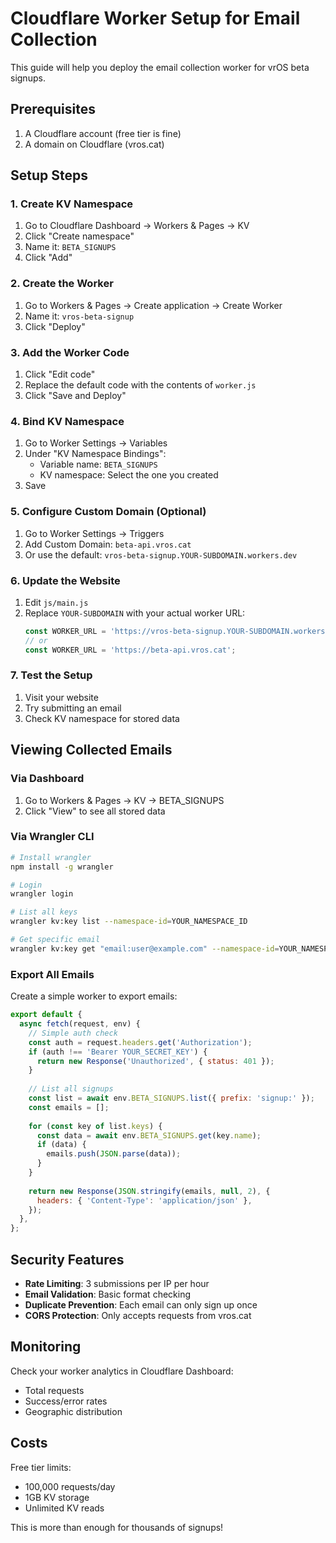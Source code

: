 # Cloudflare Worker Setup for Email Collection

This guide will help you deploy the email collection worker for vrOS beta signups.

## Prerequisites

1. A Cloudflare account (free tier is fine)
2. A domain on Cloudflare (vros.cat)

## Setup Steps

### 1. Create KV Namespace

1. Go to Cloudflare Dashboard → Workers & Pages → KV
2. Click "Create namespace"
3. Name it: `BETA_SIGNUPS`
4. Click "Add"

### 2. Create the Worker

1. Go to Workers & Pages → Create application → Create Worker
2. Name it: `vros-beta-signup`
3. Click "Deploy"

### 3. Add the Worker Code

1. Click "Edit code"
2. Replace the default code with the contents of `worker.js`
3. Click "Save and Deploy"

### 4. Bind KV Namespace

1. Go to Worker Settings → Variables
2. Under "KV Namespace Bindings":
   - Variable name: `BETA_SIGNUPS`
   - KV namespace: Select the one you created
3. Save

### 5. Configure Custom Domain (Optional)

1. Go to Worker Settings → Triggers
2. Add Custom Domain: `beta-api.vros.cat`
3. Or use the default: `vros-beta-signup.YOUR-SUBDOMAIN.workers.dev`

### 6. Update the Website

1. Edit `js/main.js`
2. Replace `YOUR-SUBDOMAIN` with your actual worker URL:
   ```javascript
   const WORKER_URL = 'https://vros-beta-signup.YOUR-SUBDOMAIN.workers.dev';
   // or
   const WORKER_URL = 'https://beta-api.vros.cat';
   ```

### 7. Test the Setup

1. Visit your website
2. Try submitting an email
3. Check KV namespace for stored data

## Viewing Collected Emails

### Via Dashboard
1. Go to Workers & Pages → KV → BETA_SIGNUPS
2. Click "View" to see all stored data

### Via Wrangler CLI
```bash
# Install wrangler
npm install -g wrangler

# Login
wrangler login

# List all keys
wrangler kv:key list --namespace-id=YOUR_NAMESPACE_ID

# Get specific email
wrangler kv:key get "email:user@example.com" --namespace-id=YOUR_NAMESPACE_ID
```

### Export All Emails
Create a simple worker to export emails:

```javascript
export default {
  async fetch(request, env) {
    // Simple auth check
    const auth = request.headers.get('Authorization');
    if (auth !== 'Bearer YOUR_SECRET_KEY') {
      return new Response('Unauthorized', { status: 401 });
    }
    
    // List all signups
    const list = await env.BETA_SIGNUPS.list({ prefix: 'signup:' });
    const emails = [];
    
    for (const key of list.keys) {
      const data = await env.BETA_SIGNUPS.get(key.name);
      if (data) {
        emails.push(JSON.parse(data));
      }
    }
    
    return new Response(JSON.stringify(emails, null, 2), {
      headers: { 'Content-Type': 'application/json' },
    });
  },
};
```

## Security Features

- **Rate Limiting**: 3 submissions per IP per hour
- **Email Validation**: Basic format checking
- **Duplicate Prevention**: Each email can only sign up once
- **CORS Protection**: Only accepts requests from vros.cat

## Monitoring

Check your worker analytics in Cloudflare Dashboard:
- Total requests
- Success/error rates
- Geographic distribution

## Costs

Free tier limits:
- 100,000 requests/day
- 1GB KV storage
- Unlimited KV reads

This is more than enough for thousands of signups!